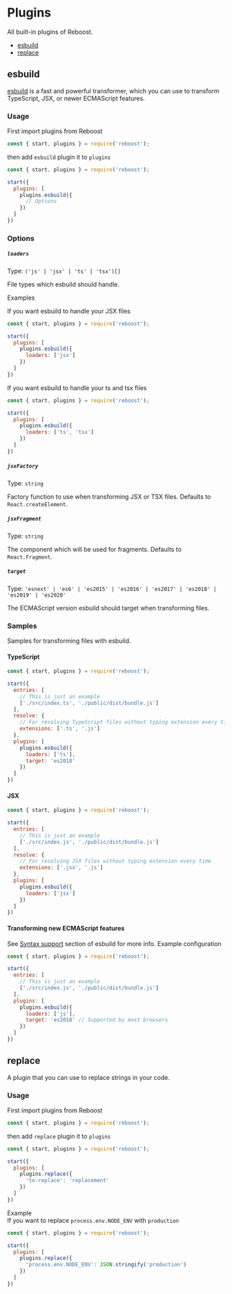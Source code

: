 # Plugins
All built-in plugins of Reboost.
- [esbuild](#esbuild)
- [replace](#replace)

## esbuild
[esbuild](https://github.com/evanw/esbuild) is a fast and powerful transformer,
which you can use to transform TypeScript, JSX, or newer ECMAScript features.

### Usage
First import plugins from Reboost
```js
const { start, plugins } = require('reboost');
```
then add `esbuild` plugin it to `plugins`
```js
const { start, plugins } = require('reboost');

start({
  plugins: [
    plugins.esbuild({
      // Options
    })
  ]
})
```

### Options
##### `loaders`
Type: `('js' | 'jsx' | 'ts' | 'tsx')[]`

File types which esbuild should handle.

Examples

If you want esbuild to handle your JSX files
```js
const { start, plugins } = require('reboost');

start({
  plugins: [
    plugins.esbuild({
      loaders: ['jsx']
    })
  ]
})
```

If you want esbuild to handle your ts and tsx files
```js
const { start, plugins } = require('reboost');

start({
  plugins: [
    plugins.esbuild({
      loaders: ['ts', 'tsx']
    })
  ]
})
```

##### `jsxFactory`
Type: `string`

Factory function to use when transforming JSX or TSX files. Defaults to `React.createElement`.

##### `jsxFragment`
Type: `string`

The component which will be used for fragments. Defaults to `React.Fragment`.

##### `target`
Type: `'esnext' | 'es6' | 'es2015' | 'es2016' | 'es2017' | 'es2018' | 'es2019' | 'es2020'`

The ECMAScript version esbuild should target when transforming files.

### Samples
Samples for transforming files with esbuild.

#### TypeScript
```js
const { start, plugins } = require('reboost');

start({
  entries: [
    // This is just an example
    ['./src/index.ts', './public/dist/bundle.js']
  ],
  resolve: {
    // For resolving TypeScript files without typing extension every time
    extensions: ['.ts', '.js']
  },
  plugins: [
    plugins.esbuild({
      loaders: ['ts'],
      target: 'es2018'
    })
  ]
})
```

#### JSX
```js
const { start, plugins } = require('reboost');

start({
  entries: [
    // This is just an example
    ['./src/index.js', './public/dist/bundle.js']
  ],
  resolve: {
    // For resolving JSX files without typing extension every time
    extensions: ['.jsx', '.js']
  },
  plugins: [
    plugins.esbuild({
      loaders: ['jsx']
    })
  ]
})
```

#### Transforming new ECMAScript features
See [Syntax support](https://github.com/evanw/esbuild#syntax-support) section
of esbuild for more info.
Example configuration
```js
const { start, plugins } = require('reboost');

start({
  entries: [
    // This is just an example
    ['./src/index.js', './public/dist/bundle.js']
  ],
  plugins: [
    plugins.esbuild({
      loaders: ['js'],
      target: 'es2018' // Supported by most browsers
    })
  ]
})
```

## replace
A plugin that you can use to replace strings in your code.

### Usage
First import plugins from Reboost
```js
const { start, plugins } = require('reboost');
```
then add `replace` plugin it to `plugins`
```js
const { start, plugins } = require('reboost');

start({
  plugins: [
    plugins.replace({
      'to-replace': 'replacement'
    })
  ]
})
```

Example\
If you want to replace `process.env.NODE_ENV` with `production`
```js
const { start, plugins } = require('reboost');

start({
  plugins: [
    plugins.replace({
      'process.env.NODE_ENV': JSON.stringify('production')
    })
  ]
})
```
